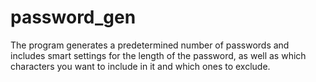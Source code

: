 # password_gen
The program generates a predetermined number of passwords and includes smart settings for the length of the password, as well as which characters you want to include in it and which ones to exclude.
